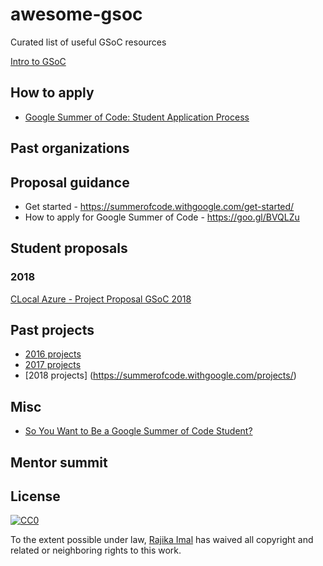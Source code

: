 # awesome-gsoc

Curated list of useful GSoC resources

[Intro to GSoC](https://www.youtube.com/watch?v=QVnN34YGz8s)

## How to apply

- [Google Summer of Code: Student Application Process](https://www.youtube.com/watch?v=s4IIBU6tgF4)

## Past organizations

## Proposal guidance

- Get started - https://summerofcode.withgoogle.com/get-started/
- How to apply for Google Summer of Code - https://goo.gl/BVQLZu

## Student proposals

### 2018

[CLocal Azure - Project Proposal GSoC 2018](https://github.com/cloudlibz/clocal-azure/wiki/Project-Proposal---GSoC-2018)

## Past projects

- [2016 projects](https://summerofcode.withgoogle.com/archive/2016/projects/)
- [2017 projects](https://summerofcode.withgoogle.com/archive/2017/projects/)
- [2018 projects]
(https://summerofcode.withgoogle.com/projects/)

## Misc

- [So You Want to Be a Google Summer of Code Student?](https://www.youtube.com/watch?v=YN7uGCg5vLg)

## Mentor summit

## License

[![CC0](http://mirrors.creativecommons.org/presskit/buttons/88x31/svg/cc-zero.svg)](https://creativecommons.org/publicdomain/zero/1.0/)

To the extent possible under law, [Rajika Imal](https://rajikaimal.github.io) has waived all copyright and related or neighboring rights to this work.
